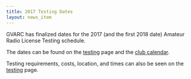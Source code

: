 ```yaml
---
title: 2017 Testing Dates
layout: news_item
---
```


GVARC has finalized dates for the 2017 (and the first 2018 date) Amateur Radio License Testing schedule.

The dates can be found on the [testing](/testing) page and the [club calendar](/calendar).

Testing requirements, costs, location, and times can also be seen on the [testing](/testing) page. 

